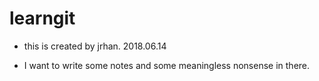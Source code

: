 # learngit

- this is created by jrhan. 2018.06.14

- I want to write some notes and some meaningless nonsense in there.